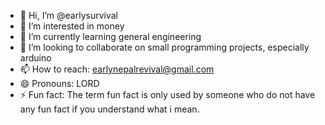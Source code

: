 - 👋 Hi, I’m @earlysurvival
- 👀 I’m interested in money
- 🌱 I’m currently learning general engineering
- 💞️ I’m looking to collaborate on small programming projects, especially arduino
- 📫 How to reach: earlynepalrevival@gmail.com
- 😄 Pronouns: LORD
- ⚡ Fun fact: The term fun fact is only used by someone who do not have any fun fact if you understand what i mean.

<!---
earlysurvival/earlysurvival is a ✨ special ✨ repository because its `README.md` (this file) appears on your GitHub profile.
You can click the Preview link to take a look at your changes.
--->
